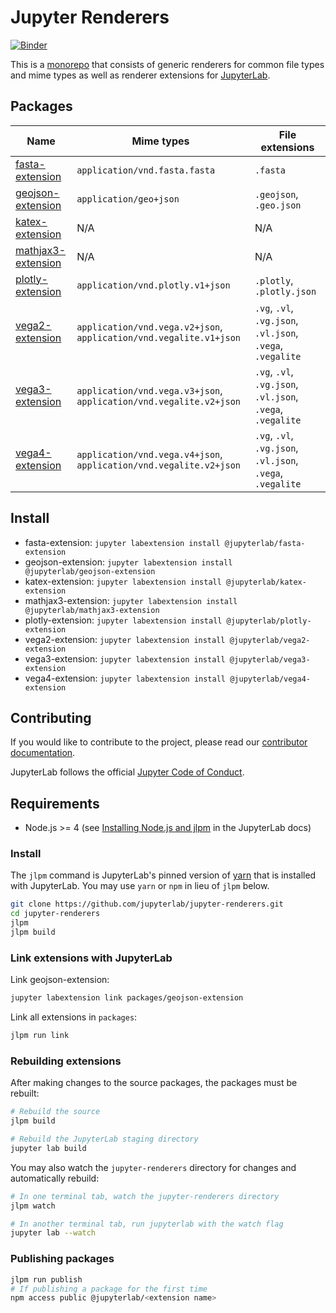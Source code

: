 # Jupyter Renderers

[![Binder](https://beta.mybinder.org/badge.svg)](https://mybinder.org/v2/gh/jupyterlab/jupyter-renderers/master?urlpath=lab/tree/notebooks)

This is a [monorepo](https://github.com/lerna/lerna#what-does-a-lerna-repo-look-like) that consists of generic renderers for common file types and mime types as well as renderer extensions for [JupyterLab](https://github.com/jupyterlab/jupyterlab).

## Packages

| Name                                              | Mime types                                                         | File extensions                                            |
| ------------------------------------------------- | ------------------------------------------------------------------ | ---------------------------------------------------------- |
| [fasta-extension](packages/fasta-extension)       | `application/vnd.fasta.fasta`                                      | `.fasta`                                                   |
| [geojson-extension](packages/geojson-extension)   | `application/geo+json`                                             | `.geojson`, `.geo.json`                                    |
| [katex-extension](packages/katex-extension)       | N/A                                                                | N/A                                                        |
| [mathjax3-extension](packages/mathjax3-extension) | N/A                                                                | N/A                                                        |
| [plotly-extension](packages/plotly-extension)     | `application/vnd.plotly.v1+json`                                   | `.plotly`, `.plotly.json`                                  |
| [vega2-extension](packages/vega2-extension)       | `application/vnd.vega.v2+json`, `application/vnd.vegalite.v1+json` | `.vg`, `.vl`, `.vg.json`, `.vl.json`, `.vega`, `.vegalite` |
| [vega3-extension](packages/vega3-extension)       | `application/vnd.vega.v3+json`, `application/vnd.vegalite.v2+json` | `.vg`, `.vl`, `.vg.json`, `.vl.json`, `.vega`, `.vegalite` |
| [vega4-extension](packages/vega4-extension)       | `application/vnd.vega.v4+json`, `application/vnd.vegalite.v2+json` | `.vg`, `.vl`, `.vg.json`, `.vl.json`, `.vega`, `.vegalite` |

## Install

* fasta-extension: `jupyter labextension install @jupyterlab/fasta-extension`
* geojson-extension: `jupyter labextension install @jupyterlab/geojson-extension`
* katex-extension: `jupyter labextension install @jupyterlab/katex-extension`
* mathjax3-extension: `jupyter labextension install @jupyterlab/mathjax3-extension`
* plotly-extension: `jupyter labextension install @jupyterlab/plotly-extension`
* vega2-extension: `jupyter labextension install @jupyterlab/vega2-extension`
* vega3-extension: `jupyter labextension install @jupyterlab/vega3-extension`
* vega4-extension: `jupyter labextension install @jupyterlab/vega4-extension`

## Contributing

If you would like to contribute to the project, please read our [contributor documentation](https://github.com/jupyterlab/jupyterlab/blob/master/CONTRIBUTING.md).

JupyterLab follows the official [Jupyter Code of Conduct](https://github.com/jupyter/governance/blob/master/conduct/code_of_conduct.md).

## Requirements

* Node.js >= 4 (see [Installing Node.js and jlpm](https://github.com/jupyterlab/jupyterlab/blob/master/CONTRIBUTING.md#installing-nodejs-and-jlpm) in the JupyterLab docs)

### Install

The `jlpm` command is JupyterLab's pinned version of
[yarn](https://yarnpkg.com/) that is installed with JupyterLab. You may use
`yarn` or `npm` in lieu of `jlpm` below.

```bash
git clone https://github.com/jupyterlab/jupyter-renderers.git
cd jupyter-renderers
jlpm
jlpm build
```

### Link extensions with JupyterLab

Link geojson-extension:

```bash
jupyter labextension link packages/geojson-extension
```

Link all extensions in `packages`:

```bash
jlpm run link
```

### Rebuilding extensions

After making changes to the source packages, the packages must be rebuilt:

```bash
# Rebuild the source
jlpm build

# Rebuild the JupyterLab staging directory
jupyter lab build
```

You may also watch the `jupyter-renderers` directory for changes and automatically rebuild:

```bash
# In one terminal tab, watch the jupyter-renderers directory
jlpm watch

# In another terminal tab, run jupyterlab with the watch flag
jupyter lab --watch
```

### Publishing packages

```bash
jlpm run publish
# If publishing a package for the first time
npm access public @jupyterlab/<extension name>
```
